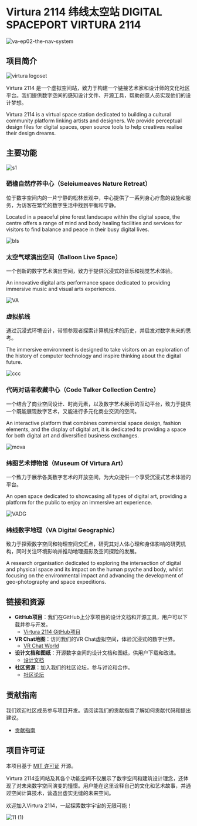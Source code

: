# Virtura 2114 纬线太空站 DIGITAL SPACEPORT VIRTURA 2114
![va-ep02-the-nav-system](https://github.com/ewanqian/VIRTURA2114/assets/61226505/cc3ba0fd-fc9d-4718-98f3-5eb481ac6055)

## 项目简介
![virtura logoset](https://github.com/ewanqian/VIRTURA2114/assets/61226505/7d02ebc0-3b69-4093-9f36-0c8b4c314ed6)

Virtura 2114 是一个虚拟空间站，致力于构建一个链接艺术家和设计师的文化社区平台。我们提供数字空间的感知设计文件、开源工具，帮助创意人员实现他们的设计梦想。

Virtura 2114 is a virtual space station dedicated to building a cultural community platform linking artists and designers. We provide perceptual design files for digital spaces, open source tools to help creatives realise their design dreams.

## 主要功能

![s1](https://github.com/ewanqian/VIRTURA2114/assets/61226505/55fb3fc5-61ae-4914-8888-c5eb1529181d)
### 硒檐自然疗养中心（Seleiumeaves Nature Retreat）
位于数字空间内的一片宁静的松林景观中，中心提供了一系列身心疗愈的设施和服务，为访客在繁忙的数字生活中找到平衡和宁静。

Located in a peaceful pine forest landscape within the digital space, the centre offers a range of mind and body healing facilities and services for visitors to find balance and peace in their busy digital lives.

![bls](https://github.com/ewanqian/VIRTURA2114/assets/61226505/0f9571fc-9d87-4a5e-8313-a9a800061df2)
### 太空气球演出空间（Balloon Live Space）
一个创新的数字艺术演出空间，致力于提供沉浸式的音乐和视觉艺术体验。

An innovative digital arts performance space dedicated to providing immersive music and visual arts experiences.



![VA](https://github.com/ewanqian/VIRTURA2114/assets/61226505/d8a84390-6595-4f46-8393-e78a417aefb0)
### 虚拟航线
通过沉浸式环境设计，带领参观者探索计算机技术的历史，并启发对数字未来的思考。

The immersive environment is designed to take visitors on an exploration of the history of computer technology and inspire thinking about the digital future.

![ccc](https://github.com/ewanqian/VIRTURA2114/assets/61226505/122e864d-d8e1-4ec0-9fdb-c2b4d2625720)
### 代码对话者收藏中心（Code Talker Collection Centre）
一个结合了商业空间设计、时尚元素，以及数字艺术展示的互动平台，致力于提供一个既能展现数字艺术，又能进行多元化商业交流的空间。

An interactive platform that combines commercial space design, fashion elements, and the display of digital art, it is dedicated to providing a space for both digital art and diversified business exchanges.

![mova](https://github.com/ewanqian/VIRTURA2114/assets/61226505/783dadc5-56fa-4928-a21b-c19e4e7c2809)
### 纬图艺术博物馆（Museum Of Virtura Art）
一个致力于展示各类数字艺术的开放空间，为大众提供一个享受沉浸式艺术体验的平台。

An open space dedicated to showcasing all types of digital art, providing a platform for the public to enjoy an immersive art experience.


![VADG](https://github.com/ewanqian/VIRTURA2114/assets/61226505/79bc5065-7b66-44b1-970a-ae666946bf11)
### 纬线数字地理（VA Digital Geographic）
致力于探索数字空间和物理空间交汇点，研究其对人体心理和身体影响的研究机构，同时关注环境影响并推动地理摄影及空间探险的发展。

A research organisation dedicated to exploring the intersection of digital and physical space and its impact on the human psyche and body, whilst focusing on the environmental impact and advancing the development of geo-photography and space expeditions.

## 链接和资源

- **GitHub项目**：我们在GitHub上分享项目的设计文档和开源工具，用户可以下载并参与开发。
  - [Virtura 2114 GitHub项目](https://github.com/virtura2114)
- **VR Chat地图**：访问我们的VR Chat虚拟空间，体验沉浸式的数字世界。
  - [VR Chat World](https://vrchat.com/home/launch?worldId=wrld_37a799c7-5568-46c6-b982-f9a131ad63b9)
- **设计文档和图纸**：开源数字空间的设计文档和图纸，供用户下载和改进。
  - [设计文档](https://github.com/virtura2114/space-station/docs)
- **社区资源**：加入我们的社区论坛，参与讨论和合作。
  - [社区论坛](https://forum.virtura2114.com)

## 贡献指南

我们欢迎社区成员参与项目开发。请阅读我们的贡献指南了解如何贡献代码和提出建议。
- [贡献指南](https://github.com/virtura2114/space-station/CONTRIBUTING.md)

## 项目许可证

本项目基于 [MIT 许可证](https://github.com/virtura2114/space-station/LICENSE) 开源。

Virtura 2114空间站及其各个功能空间不仅展示了数字空间和建筑设计理念，还体现了对未来数字空间演变的憧憬。用户能在这里诠释自己的文化和艺术故事，并通过空间计算技术，营造出虚实无缝的未来空间。

欢迎加入Virtura 2114，一起探索数字宇宙的无限可能！

![11 (1)](https://github.com/ewanqian/VIRTURA2114/assets/61226505/2eca3b99-6353-4aa6-86a9-b928bf806a6d)

